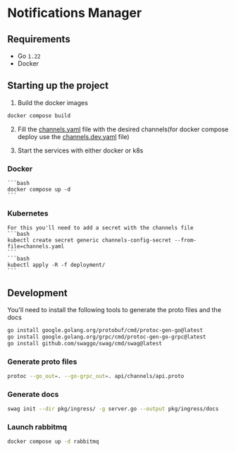 # Notifications Manager

## Requirements

- Go `1.22`
- Docker

## Starting up the project

1. Build the docker images
```bash
docker compose build
```

2. Fill the [channels.yaml](channels.yaml) file with the desired channels(for docker compose deploy use the [channels.dev.yaml](channels.dev.yaml) file)

3. Start the services with either docker or k8s
  ### Docker
    ```bash
    docker compose up -d 
    ```
  ### Kubernetes
    
    For this you'll need to add a secret with the channels file
    ```bash
    kubectl create secret generic channels-config-secret --from-file=channels.yaml
    ```
    ```bash
    kubectl apply -R -f deployment/
    ```

## Development
You'll need to install the following tools to generate the proto files and the docs
```bash
go install google.golang.org/protobuf/cmd/protoc-gen-go@latest
go install google.golang.org/grpc/cmd/protoc-gen-go-grpc@latest
go install github.com/swaggo/swag/cmd/swag@latest
```

### Generate proto files
```bash
protoc --go_out=. --go-grpc_out=. api/channels/api.proto
```

### Generate docs
```bash
swag init --dir pkg/ingress/ -g server.go --output pkg/ingress/docs
```

### Launch rabbitmq
```bash
docker compose up -d rabbitmq
```
